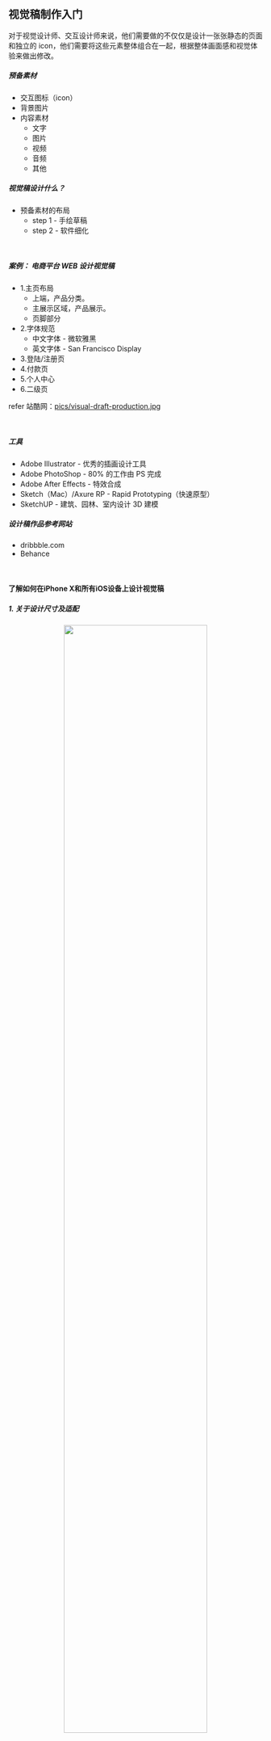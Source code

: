 ## 视觉稿制作入门
对于视觉设计师、交互设计师来说，他们需要做的不仅仅是设计一张张静态的页面和独立的 icon，他们需要将这些元素整体组合在一起，根据整体画面感和视觉体验来做出修改。

##### 预备素材
* 交互图标（icon）
* 背景图片
* 内容素材
    * 文字
    * 图片
    * 视频
    * 音频
    * 其他

##### 视觉稿设计什么？
* 预备素材的布局
    * step 1 - 手绘草稿
    * step 2 - 软件细化

<br>

##### 案例： 电商平台 WEB 设计视觉稿
* 1.主页布局
    * 上端，产品分类。
    * 主展示区域，产品展示。
    * 页脚部分
* 2.字体规范
    * 中文字体 - 微软雅黑
    * 英文字体 - San Francisco Display
* 3.登陆/注册页
* 4.付款页
* 5.个人中心
* 6.二级页

refer 站酷网：[pics/visual-draft-production.jpg](pics/visual-draft-production.jpg)

<br>

##### 工具
* Adobe Illustrator - 优秀的插画设计工具
* Adobe PhotoShop - 80% 的工作由 PS 完成
* Adobe After Effects - 特效合成
* Sketch（Mac）/Axure RP - Rapid Prototyping（快速原型）
* SketchUP - 建筑、园林、室内设计 3D 建模

##### 设计稿作品参考网站
* dribbble.com
* Behance

<br>

#### 了解如何在iPhone X和所有iOS设备上设计视觉稿

##### 1. 关于设计尺寸及适配
<div align="center"><img src="pics/iphone-screen-size.jpg" width="75%"></div>
<div align="center"><img src="pics/iphone-screen-size2.jpg" width="75%"></div>

##### 2. 视觉稿尺寸 
之前设计的页面是基于 iPhone6 的 2X 倍率进行设计，以 2X 的基准做设计稿，也就是 750×1334。
然后切图输出 2X、 3X 的图片资源给开发。而新的 iPhoneX 分辨率是 1125px × 2436px (375pt × 812pt @3x)， 比之前的 750px × 1334px（375pt x 667pt @2x） 高出了一部分。
分析发现，可以沿用原来的办法，以 @2x iPhone6 为基准做设计稿，只是页面在细节方面会有一些变化。iPhoneX 和 plus 一样使用 3 倍图，而 iPhone8 和 iPhone5/6/7 同样使用 2 倍图。

##### 3. 导航栏变化
<div align="center"><img src="pics/iphoneX-navigation.jpg" width="70%"></div>

##### 4. 标签栏变化
<div align="center"><img src="pics/iphoneX-page-foot.jpg" width="70%"></div>
iOS 11 之前是选中状态的图标为剪影风格，其他图标为线性风格，我们需要做两套图标，一套剪影，一套线性。而现在则统一为剪影，选中状态的图标则依靠颜色的变化来进行区分。但这个不是必要的，你也可以不遵循苹果的设计准则。

##### 5. 安全区域及合理的留白间距
下面是关于横竖屏安全内容区域及留白间距的展示，蓝色为安全区域，粉色为留白间距。
<div align="center"><img src="pics/iphoneX-safe-area.jpg" width="75%"></div>

##### 6. 关于交互设计
按钮的合理布局。交互元素不要靠近角落，屏幕边缘的视觉元素要注意。

##### 总结
具体视觉稿可参考他人的 PSD 模板。

<br>

#### 了解如何在desktop设备上设计视觉稿

网页的尺寸受限于两个因素： 一个是显示器屏幕。 另一个是浏览器软件。

特别说明：
* 高度是可以向下延展的，所以一般对高度不限制。
* 对于一屏来说，一般没有一个固定值，因为每个人的浏览器的工具栏不同，有的浏览器工具栏被插件占了半个屏幕。
* 宽度上的布局是视觉稿设计时考虑的重要点。

##### 1. 关于设计尺寸及适配
###### 主流浏览器的界面参数与份额
<div align="center"><img src="pics/statistical-info-of-browser.jpg" width="75%"></div>

###### 系统分辨率统计
<div align="center"><img src="pics/statistical-info-of-system-resolution.jpg" width="75%"></div>

###### 网页宽度与首屏高度
<div align="center"><img src="pics/statistical-info-of-pc-web-size.jpg" width="75%"></div>

##### 更多 app/web 网络访问信息， please refer http://tongji.baidu.com/data/screen

##### 2. 视觉稿尺寸

##### 3. 导航栏/页脚栏的考虑

##### 4. 安全区域及合理的留白间距

##### 5. 关于交互设计

<br>

#### 移动端 H5 设计稿注意项
—— 注意移动端 H5 网页区别于 APP，APP 的设计稿直接按照手机分辨率来设计。

##### 1. 基本概念
* 像素（px）<br>
像素描述的是图像在某一点的颜色值。

* PPI <br>
代指的屏幕的像素密度（Pixel Per Inch），衡量显示器单位物理面积内拥有像素点的数量。

* 分辨率 <br>
屏幕分辨率是指显示器所能显示的图像像素点（虚拟像素）有多少个。

* Retina 显示屏 <br>
不同于普通的电脑显示器那样为了显示更多的内容，而是提升显示相同内容时的画面精细程度。
    * 案例 <br>
    以第三代 MacBook Pro with Retina Display 为例， 工作时显卡渲染出的 2880x1880 个像素每四个一组，输出原来屏幕的一个像素显示的大小区域内的图像。这样一来，用户所看到的图标与文字的大小与原来的 1440x900 分辨率显示屏相同，但精细度是原来的 4 倍。

* **设备独立像素** <br>
—— 为什么是 “每四个一组”？ 而且要让这四个一组来显示 “原来屏幕的一个像素”？ 这大概就是 Retina 显示技术的一种表现。
    * 这 “每四个一组” 的 “大像素”，可以被称作 “设备独立像素”。
    * 这个点代表一个可以由程序使用的虚拟像素。 
    * “设备独立像素” 也有人称为 “CSS像素”，更倾向于表明与 CSS 中尺寸的对应。

* **设备像素比**（DevicePixelRatio） <br>
将 viewport 设置为 content=”width=device-width”，设备独立像素也就等于 CSS 像素。

##### 2. 历史问题屏宽 320px
* 经常在做移动端网站时，我们会听到一些人说原型稿屏宽做成 320px，设计稿做 2 倍 640px。 这里提到的屏宽，更确切的说，是将 viewport 设置为 width=device-width 时的设备独立像素宽度。
* 到了后来的 iPhone4 的屏幕是 640x960px，几乎所有人都知道 Retina 显示屏，所有方向上的像素都成了原来的 2 倍。而设备独立像素的屏宽还是保持着 320px。其它智能手机早期的分辨率基本上也使用了大致相同的屏幕尺寸与分辨率，因此才有了 320px 这个不约而同的约定。
* 当然，如果把 viewport 的 width 属性设置为一个定值，比如 320、 480、 700 等等，那 viewport 的宽度即为设定的宽度。此时，设备独立像素宽度，也即所设定的宽度。

###### viewport 设置为 content=”width=device-width” 时， 设备独立像素宽度表
<div align="center"><img src="pics/mobile-phone-device-independent-pixel-width.jpg" width="45%"></div>

##### 3. 设计稿尺寸标准确定
—— 以下所有讨论均将 viewport 设定为 content=”width=device-width” 的情况下。

##### 根据目前市场流行的手机移动终端，统计他们的设备独立像素。
<div align="center"><img src="pics/mobile-phone-device-independent-pixel-width-statistical.jpg" width="45%"></div>

由以上表格分析，
* 手机设备独立像素最大宽度 414px，屏幕最大高宽比为 9:16。
* 因此，将设计稿做成 414x736（9:16），就可以在所有手机浏览器上显示完全，不会出现底部空白的情况。

特别说明
```
1. 屏宽 414px 是为了图片在手机浏览器中显示时，能够向下兼容，在独立像素低于 414px 的设备上，图片是被压缩的肯定能显示清楚，
   但是，如果图片宽度为 320px，那么在 iPhone6+ 上，图片便会被拉伸，肯定会模糊。
2. 高度用 736px，是因为 9:16 的屏幕在相同宽度下，能够显示更多的内容，如果使用 480px，只能铺满 iPhone4 这种 2:3 的手机，在 9:16 的屏幕底部，必定出现空白。
```

进一步分析，
* 虚拟分辨率 414x736px， 物理分辨率 640x1136px、 1080x1920px、 1440x2560px， 414px 的宽度如何映射到 1080px 的宽度？ 计算机只有猜测了，通过线性插值算法，所以图片便会出现模糊。
* 当 640x1136px 的图被拉伸时，对于 Retina 屏，系统会给图片进行像素补充，边缘出现了一些亚像素，在 401 的 ppi 下人的肉眼无法分辨边缘模糊的图。
* 综上所述，设计稿一般设计为 640x1136px（9:16） 即可。既满足了显示需求，又能降低用户加载图片需要的带宽。

##### 4. 显示内容被遮挡的情况
—— 在用各种分辨率的智能手机查看 H5 页面时，会出现如下的情况，内容显示不全，甚至一些重要内容和按钮都会被遮挡。
<div align="center"><img src="pics/mobile-phone-h5-page-statistical.jpg" width="55%"></div>

移动端网页一般都是在手机浏览器或者有内置浏览器功能的应用中打开，如： <br>
* UC（百度、QQ）浏览器、安卓原生浏览器、Safari
* QQ 内置浏览器、微信内置浏览器、支付宝内置浏览器
* 还有人会令人发指的使用浏览器的全屏模式(微笑)

结论：
* 所以我们在页面内容规划布局时，不能把重要内容放在太偏下的位置。
* 除去将浏览器全屏显示的情况，几乎所有情况均会有顶部的状态栏和导航栏，那么就会把网页内容往下挤，进入盲区。
* 设计稿要尽量保证单页面应用下面没有重要内容。
* 一般情况下，以现有市场上流行的移动智能手机，单页翻转（非延伸向下的长页面）设计稿尺寸为 640x1136，在高度为 812 处设置一条安全线（参考线），将重要的内容布局在这条安全线之上。

<br>

##### 设计稿尺寸/配色/安全区域等等
请参考网站 http://www.tuyiyi.com/cc/
* iPhone / iPad / Android 尺寸规范
* IOS 字体 / Android 字体
* 界面命名规范
* 平面设计尺寸规范（名片/纸张/证件照/画册/手提袋）
* 流行配色
